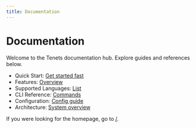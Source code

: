 ```yaml
---
title: Documentation
---
```


# Documentation

Welcome to the Tenets documentation hub. Explore guides and references below.

- Quick Start: [Get started fast](quickstart.md)
- Features: [Overview](features.md)
- Supported Languages: [List](supported-languages.md)
- CLI Reference: [Commands](CLI.md)
- Configuration: [Config guide](CONFIG.md)
- Architecture: [System overview](ARCHITECTURE.md)

If you were looking for the homepage, go to [/](./index.md).
